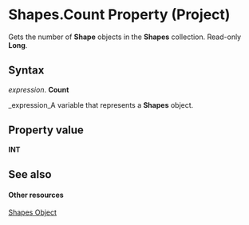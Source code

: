 
# Shapes.Count Property (Project)
Gets the number of  **Shape** objects in the **Shapes** collection. Read-only **Long**.

## Syntax

 _expression_. **Count**

 _expression_A variable that represents a  **Shapes** object.


## Property value

 **INT**


## See also


#### Other resources


 [Shapes Object](6e42040c-dd5a-de4c-afa8-f9e33d1e5054.md)
